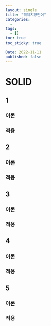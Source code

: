 ```yaml
---
layout: single
title: "객체지향언어"
categories:
  - 
tags:
  - []
toc: true
toc_sticky: true

Date: 2022-11-11
published: false
---
```


# SOLID

## 1

### 이론

### 적용

## 2

### 이론

### 적용

## 3

### 이론

### 적용

## 4

### 이론

### 적용

## 5

### 이론

### 적용
